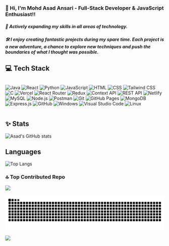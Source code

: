 ### 👋 Hi, I'm Mohd Asad Ansari - Full-Stack Developer & JavaScript Enthusiast!!
##### 🌟 Actively expanding my skills in all areas of technology.
##### 🛠️ I enjoy creating fantastic projects during my spare time. Each project is a new adventure, a chance to explore new techniques and push the boundaries of what I thought was possible.

## 💻 Tech Stack
<div style="display: inline-block;">

![Java](https://img.shields.io/badge/-Java-ffb200?style=flat-square&logo=java&logoColor=white)
![React](https://img.shields.io/badge/-React-61dafb?style=flat-square&logo=react&logoColor=white)
![Python](https://img.shields.io/badge/-Python-306998?style=flat-square&logo=python&logoColor=white)
![JavaScript](https://img.shields.io/badge/-JavaScript-f7df1e?style=flat-square&logo=javascript&logoColor=white)
![HTML](https://img.shields.io/badge/-HTML-e34f26?style=flat-square&logo=html5&logoColor=white)
![CSS](https://img.shields.io/badge/-CSS-1572b6?style=flat-square&logo=css3&logoColor=white)
![Tailwind CSS](https://img.shields.io/badge/-Tailwind_CSS-38b2ac?style=flat-square&logo=tailwind-css&logoColor=white)
![C](https://img.shields.io/badge/-C-a8b9cc?style=flat-square&logo=c&logoColor=white)
![Vercel](https://img.shields.io/badge/-Vercel-000?style=flat-square&logo=vercel&logoColor=white)
![React Router](https://img.shields.io/badge/-React_Router-ca4245?style=flat-square&logo=react-router&logoColor=white)
![Redux](https://img.shields.io/badge/-Redux-764abc?style=flat-square&logo=redux&logoColor=white)
![Context API](https://img.shields.io/badge/-Context_API-61dafb?style=flat-square&logo=react&logoColor=white)
![REST API](https://img.shields.io/badge/-REST_API-61b15a?style=flat-square&logo=api&logoColor=white)
![Netlify](https://img.shields.io/badge/-Netlify-00c7b7?style=flat-square&logo=netlify&logoColor=white)
![MySQL](https://img.shields.io/badge/-MySQL-4479a1?style=flat-square&logo=mysql&logoColor=white)
![Node.js](https://img.shields.io/badge/-Node.js-339933?style=flat-square&logo=node.js&logoColor=white)
![Postman](https://img.shields.io/badge/-Postman-ff6c37?style=flat-square&logo=postman&logoColor=white)
![Git](https://img.shields.io/badge/-Git-f05032?style=flat-square&logo=git&logoColor=white)
![GitHub Pages](https://img.shields.io/badge/-GitHub_Pages-181717?style=flat-square&logo=github&logoColor=white)
![MongoDB](https://img.shields.io/badge/-MongoDB-47a248?style=flat-square&logo=mongodb&logoColor=white)
![Express.js](https://img.shields.io/badge/-Express.js-000?style=flat-square&logo=express&logoColor=white)
![GitHub](https://img.shields.io/badge/-GitHub-181717?style=flat-square&logo=github&logoColor=white)
![Windows](https://img.shields.io/badge/-Windows-0078d6?style=flat-square&logo=windows&logoColor=white)
![Visual Studio Code](https://img.shields.io/badge/-Visual_Studio_Code-007acc?style=flat-square&logo=visual-studio-code&logoColor=white)
![Linux](https://img.shields.io/badge/-Linux-fcc624?style=flat-square&logo=linux&logoColor=black)
</div>


## ✨ Stats

![Asad's GitHub stats](https://github-readme-stats.vercel.app/api?username=asad-as1&show_icons=true&theme=radical)

## Languages

![Top Langs](https://github-readme-stats.vercel.app/api/top-langs/?username=asad-as1&layout=compact&theme=radical)

### 🔝 Top Contributed Repo

![](https://github-contributor-stats.vercel.app/api?username=asad-as1&limit=5&theme=onedark&combine_all_yearly_contributions=true)

![snake gif](https://github.com/asad-as1/asad-as1/blob/output/snake.svg)

[![](https://visitcount.itsvg.in/api?id=asad-as1&icon=5&color=1)](https://visitcount.itsvg.in)

